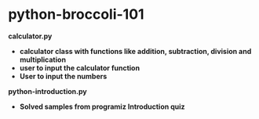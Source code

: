 # python-broccoli-101

<b>calculator.py<b>
  - calculator class with functions like addition, subtraction, division and multiplication
  - user to input the calculator function
  - User to input the numbers

<b>python-introduction.py</b>
 - Solved samples from programiz Introduction quiz
 
 
